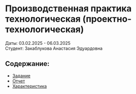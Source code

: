 # Производственная практика технологическая (проектно-технологическая)
Даты: 03.02.2025 - 06.03.2025  
Студент: Закаблукова Анастасия Эдуардовна

## Содержание:
- [Задание](Задание%20на%20практику/задание_практика_3курс.pdf)
- [Отчет](Отчет%20для%20практики/отчет_практика_3курс.pdf)
- [Характеристика](Характеристика/Характеристика.pdf)
